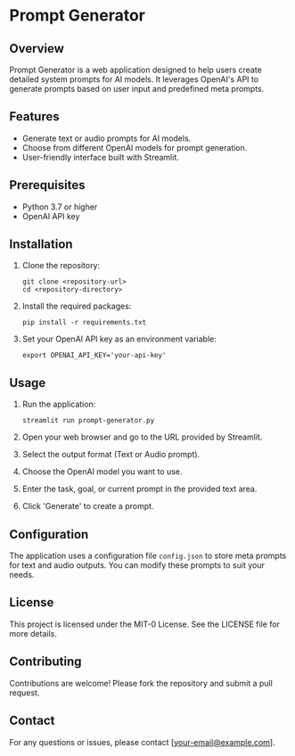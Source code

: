 # Prompt Generator

## Overview

Prompt Generator is a web application designed to help users create detailed system prompts for AI models. It leverages OpenAI's API to generate prompts based on user input and predefined meta prompts.

## Features

- Generate text or audio prompts for AI models.
- Choose from different OpenAI models for prompt generation.
- User-friendly interface built with Streamlit.

## Prerequisites

- Python 3.7 or higher
- OpenAI API key

## Installation

1. Clone the repository:

   ```
   git clone <repository-url>
   cd <repository-directory>
   ```

2. Install the required packages:

   ```
   pip install -r requirements.txt
   ```

3. Set your OpenAI API key as an environment variable:

   ```
   export OPENAI_API_KEY='your-api-key'
   ```

## Usage

1. Run the application:

   ```
   streamlit run prompt-generator.py
   ```

2. Open your web browser and go to the URL provided by Streamlit.

3. Select the output format (Text or Audio prompt).

4. Choose the OpenAI model you want to use.

5. Enter the task, goal, or current prompt in the provided text area.

6. Click 'Generate' to create a prompt.

## Configuration

The application uses a configuration file `config.json` to store meta prompts for text and audio outputs. You can modify these prompts to suit your needs.

## License

This project is licensed under the MIT-0 License. See the LICENSE file for more details.

## Contributing

Contributions are welcome! Please fork the repository and submit a pull request.

## Contact

For any questions or issues, please contact [your-email@example.com].


